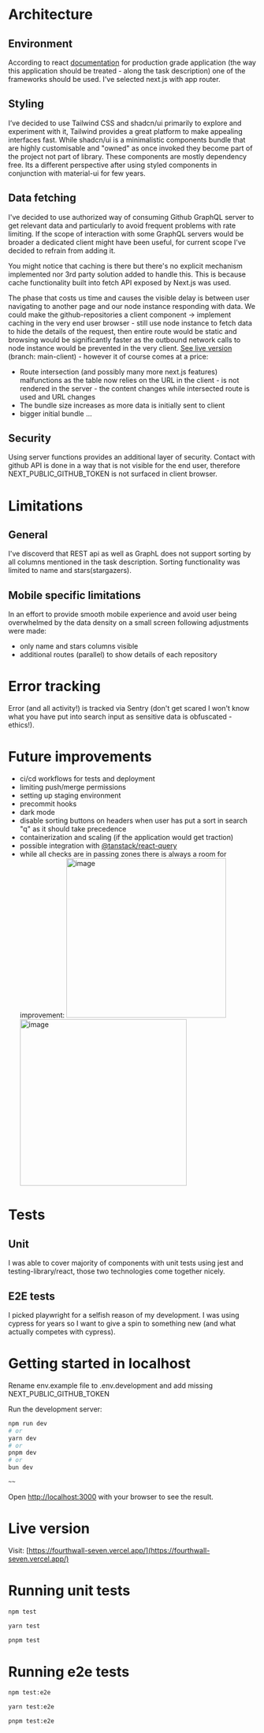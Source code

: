 # Architecture

## Environment

According to react [documentation](https://react.dev/learn/start-a-new-react-project#nextjs-app-router)
for production grade application (the way this application should be treated - along the task description) one of the frameworks should be used. I've selected next.js with app router.

## Styling

I’ve decided to use Tailwind CSS and shadcn/ui primarily to explore and experiment with it, Tailwind provides a great platform to make appealing interfaces fast. While shadcn/ui is a minimalistic components bundle that are highly customisable and "owned" as once invoked they become part of the project not part of library. These components are mostly dependency free. Its a different perspective after using styled components in conjunction with material-ui for few years.

## Data fetching

I've decided to use authorized way of consuming Github GraphQL server to get relevant data and particularly to avoid frequent problems with rate limiting. If the scope of interaction with some GraphQL servers would be broader a dedicated client might have been useful, for current scope I've decided to refrain from adding it.

You might notice that caching is there but there's no explicit mechanism implemented nor 3rd party solution added to handle this. This is because cache functionality built into fetch API exposed by Next.js was used.

The phase that costs us time and causes the visible delay is between user navigating to another page and our node instance responding with data. We could make the github-repositories a client component -> implement caching in the very end user browser - still use node instance to fetch data to hide the details of the request, then entire route would be static and browsing would be significantly faster as the outbound network calls to node instance would be prevented in the very client. [See live version](https://fourthwall.netlify.app/) (branch: main-client) - however it of course comes at a price:

- Route intersection (and possibly many more next.js features) malfunctions as the table now relies on the URL in the client - is not rendered in the server - the content changes while intersected route is used and URL changes
- The bundle size increases as more data is initially sent to client
- bigger initial bundle
  ...

## Security

Using server functions provides an additional layer of security. Contact with github API is done in a way that is not visible for the end user, therefore NEXT_PUBLIC_GITHUB_TOKEN is not surfaced in client browser.

# Limitations

## General

I've discoverd that REST api as well as GraphL does not support sorting by all columns mentioned in the task description. Sorting functionality was limited to name and stars(stargazers).

## Mobile specific limitations

In an effort to provide smooth mobile experience and avoid user being overwhelmed by the data density on a small screen following adjustments were made:

- only name and stars columns visible
- additional routes (parallel) to show details of each repository

# Error tracking

Error (and all activity!) is tracked via Sentry (don't get scared I won't know what you have put into search input as sensitive data is obfuscated - ethics!).

# Future improvements

- ci/cd workflows for tests and deployment
- limiting push/merge permissions
- setting up staging environment
- precommit hooks
- dark mode
- disable sorting buttons on headers when user has put a sort in search "q" as it should take precedence
- containerization and scaling (if the application would get traction)
- possible integration with [@tanstack/react-query](https://tanstack.com/query/latest/docs/framework/react/guides/advanced-ssr)
- while all checks are in passing zones there is always a room for improvement:
  <img width="324" alt="image" src="https://github.com/user-attachments/assets/2bb84773-1565-4a26-83c4-cd572bf0c415" />
  <img width="338" alt="image" src="https://github.com/user-attachments/assets/7b1fbb3c-cf97-45ba-9752-2602858486cf" />

# Tests

## Unit

I was able to cover majority of components with unit tests using jest and testing-library/react, those two technologies come together nicely.

## E2E tests

I picked playwright for a selfish reason of my development. I was using cypress for years so I want to give a spin to something new (and what actually competes with cypress).

# Getting started in localhost

Rename env.example file to .env.development and add missing NEXT_PUBLIC_GITHUB_TOKEN

Run the development server:

```bash
npm run dev
# or
yarn dev
# or
pnpm dev
# or
bun dev

~~
```

Open [http://localhost:3000](http://localhost:3000) with your browser to see the result.

# Live version

Visit: [https://fourthwall-seven.vercel.app/](https://fourthwall-seven.vercel.app/)

# Running unit tests

```bash
npm test
```

```bash
yarn test
```

```bash
pnpm test
```

# Running e2e tests

```bash
npm test:e2e
```

```bash
yarn test:e2e
```

```bash
pnpm test:e2e
```

